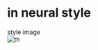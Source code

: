 # in neural style
style image
<br>
![th](https://github.com/student-saptarshighosh/cv_project/assets/143117940/30d07341-a409-4c36-9f47-e326aebaa6bd)

